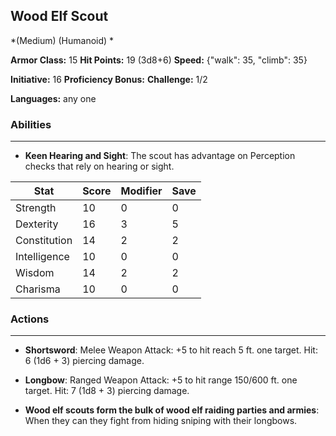## Wood Elf Scout
*(Medium) (Humanoid) *

**Armor Class:** 15
**Hit Points:** 19 (3d8+6)
**Speed:** {"walk": 35, "climb": 35}

**Initiative:** 16
**Proficiency Bonus:**
**Challenge:** 1/2

**Languages:** any one

### Abilities
 --- 
- **Keen Hearing and Sight**: The scout has advantage on Perception checks that rely on hearing or sight.



| Stat | Score | Modifier | Save |
| ---- | ---- | ---- | ---- |
| Strength | 10 | 0 | 0 |
| Dexterity | 16 | 3 | 5 |
| Constitution | 14 | 2 | 2 |
| Intelligence | 10 | 0 | 0 |
| Wisdom | 14 | 2 | 2 |
| Charisma | 10 | 0 | 0 |

### Actions
 --- 
- **Shortsword**: Melee Weapon Attack: +5 to hit  reach 5 ft.  one target. Hit: 6 (1d6 + 3) piercing damage.

- **Longbow**: Ranged Weapon Attack: +5 to hit  range 150/600 ft.  one target. Hit: 7 (1d8 + 3) piercing damage.

- **Wood elf scouts form the bulk of wood elf raiding parties and armies**: When they can  they fight from hiding  sniping with their longbows.


